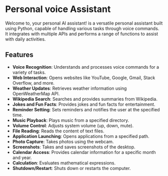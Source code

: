 # Personal voice Assistant

Welcome to, your personal AI assistant! is a versatile personal assistant built using Python, capable of handling various tasks through voice commands. It integrates with multiple APIs and performs a range of functions to assist with daily activities.

## Features

- **Voice Recognition**: Understands and processes voice commands for a variety of tasks.
- **Web Interaction**: Opens websites like YouTube, Google, Gmail, Stack Overflow, and more.
- **Weather Updates**: Retrieves weather information using OpenWeatherMap API.
- **Wikipedia Search**: Searches and provides summaries from Wikipedia.
- **Jokes and Fun Facts**: Provides jokes and fun facts for entertainment.
- **Reminder Setting**: Sets reminders and notifies the user at the specified time.
- **Music Playback**: Plays music from a specified directory.
- **Volume Control**: Adjusts system volume (up, down, mute).
- **File Reading**: Reads the content of text files.
- **Application Launching**: Opens applications from a specified path.
- **Photo Capture**: Takes photos using the webcam.
- **Screenshots**: Takes and saves screenshots of the desktop.
- **Calendar Access**: Provides calendar information for a specific month and year.
- **Calculation**: Evaluates mathematical expressions.
- **Shutdown/Restart**: Shuts down or restarts the computer.

